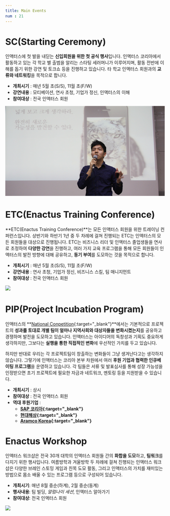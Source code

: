 ```yaml
---
title: Main Events
num : 21
---
```


# SC(Starting Ceremony)

인액터스에 첫 발을 내딛는 **신입회원을 위한 첫 공식 행사**입니다. 인액터스 코리아에서 활동하고 있는 각 학교 별 출범을 알리는 스타팅 세러머니가 이루어지며, 활동 전반에 이해를 돕기 위한 강연 및 토크쇼 등을 진행하고 있습니다. 타 학교 인액터스 회원과의 **교류와 네트워킹**을 목적으로 합니다.

+ **개최시기** : 매년 5월 초(S/S), 11월 초(F/W)
+ **강연내용** : 모티베이션, 연사 초청, 기업가 정신, 인액터스의 이해
+ **참여대상** : 전국 인액터스 회원

![](/images/what-we-do/sc.png)

# ETC(Enactus Training Conference)

**ETC(Enactus Training Conference)**는 모든 인액터스 회원을 위한 트레이닝 컨퍼런스입니다. 상반기와 하반기 1년 중 두 차례에 걸쳐 진행되는 ETC는 인액터스의 모든 회원들을 대상으로 진행됩니다. ETC는 비즈니스 리더 및 인액터스 졸업생들을 연사로 초정하여 **다양한 강연**을 진행하고, 여러 가지 교육 프로그램을 통해 모든 회원들이 인액터스의 발전 방향에 대해 공유하고, **동기 부여**를 도모하는 것을 목적으로 합니다.

+ **개최시기** : 매년 5월 초(S/S), 11월 초(F/W)
+ **강연내용** : 연사 초청, 기업가 정신, 비즈니스 스킬, 팀 매니지먼트
+ **참여대상** : 전국 인액터스 회원

![](/images/what-we-do/etc.jpg)

# PIP(Project Incubation Program)
인액터스의 **[National Conpetition](http://enactuskorea.org/what-we-do/national-competition/){:target="_blank"}**에서는 기본적으로 프로젝트의 **성과를 토대로 개별 팀이 얼마나 지역사회와 대상자들을 변화시켰는지**를 공유하고 경쟁하며 발전을 도모하고 있습니다.
인액터스는 아이디어의 독창성과 기획도 중요하게 생각하지만, 그보다는 **실행을 통한 직접적인 변화**에 우선적인 가치를 두고 있습니다.

하지만 반대로 우리는 각 프로젝트팀이 창출하는 변화들이 그냥 생겨난다고는 생각하지 않습니다. 그렇기에 인액터스는 코리아 본부 차원에서 여러 **후원 기업과 협력한 인큐베이팅 프로그램**을 운영하고 있습니다. 각 팀들은 서류 및 발표심사를 통해 성장 가능성을 인정받으면 초기 프로젝트에 필요한 자금과 네트워크, 멘토링 등을 지원받을 수 있습니다.

+ **개최시기** : 상시
+ **참여대상** : 전국 인액터스 회원
+ **역대 후원기업** :
    + **[SAP 코리아](https://www.sap.com/korea/index.html){:target="_blank"}**
    + **[현대해상](https://www.hi.co.kr/index.jsp){:target="_blank"}**
    + **[Aramco Korea](http://korea.aramco.com/ko/home.html){:target="_blank"}**

# Enactus Workshop

인액터스 워크샵은 전국 30개 대학의 인액터스 회원들 간의 **화합을 도모**하고, **팀워크**를 다지기 위한 행사입니다. 여름방학과 겨울방학 두 차례에 걸쳐 진행되는 인액터스 워크샵은 다양한 브레인 스토밍 게임과 친목 도모 활동, 그리고 인액터스의 가치를 재미있는 방법으로 몸소 배울 수 있는 프로그램 등으로 구성되어 있습니다.

+ **개최시기**: 매년 8월 중순(하계), 2월 중순(동계)
+ **행사내용**: 팀 빌딩, *알럼나이 세션*, 인액터스 알아가기
+ **참여대상**: 전국 인액터스 회원

![](/images/what-we-do/workshop.jpg)
